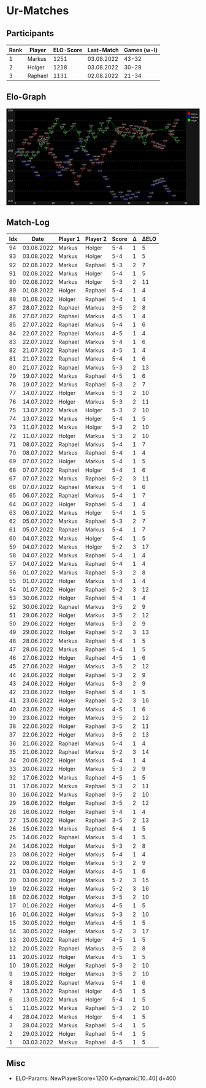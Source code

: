 # Ur-Matches

## Participants

| Rank | Player  | ELO-Score | Last-Match | Games (w-l) |
| ---- | ------- | --------- | ---------- | ----------- |
|    1 | Markus  |      1251 | 03.08.2022 | 43-32       | 
|    2 | Holger  |      1218 | 03.08.2022 | 30-28       | 
|    3 | Raphael |      1131 | 02.08.2022 | 21-34       | 

## Elo-Graph

![elo-graph](elo_changes.svg)

## Match-Log

| Idx | Date         | Player 1        | Player 2        | Score | Δ | ΔELO |
| --- | ------------ | --------------- | --------------- | ----- | - | ---- |
|  94 |  03.08.2022  |  Markus         |  Holger         |  5-4  | 1 |    5 |
|  93 |  03.08.2022  |  Markus         |  Holger         |  5-4  | 1 |    5 |
|  92 |  02.08.2022  |  Markus         |  Raphael        |  5-3  | 2 |    7 |
|  91 |  02.08.2022  |  Markus         |  Holger         |  5-4  | 1 |    5 |
|  90 |  02.08.2022  |  Markus         |  Holger         |  5-3  | 2 |   11 |
|  89 |  01.08.2022  |  Holger         |  Raphael        |  5-4  | 1 |    4 |
|  88 |  01.08.2022  |  Holger         |  Raphael        |  5-4  | 1 |    4 |
|  87 |  28.07.2022  |  Raphael        |  Markus         |  3-5  | 2 |    8 |
|  86 |  27.07.2022  |  Raphael        |  Markus         |  4-5  | 1 |    4 |
|  85 |  27.07.2022  |  Raphael        |  Markus         |  5-4  | 1 |    6 |
|  84 |  22.07.2022  |  Raphael        |  Markus         |  4-5  | 1 |    4 |
|  83 |  22.07.2022  |  Raphael        |  Markus         |  5-4  | 1 |    6 |
|  82 |  21.07.2022  |  Raphael        |  Markus         |  4-5  | 1 |    4 |
|  81 |  21.07.2022  |  Raphael        |  Markus         |  5-4  | 1 |    6 |
|  80 |  21.07.2022  |  Raphael        |  Markus         |  5-3  | 2 |   13 |
|  79 |  19.07.2022  |  Markus         |  Raphael        |  4-5  | 1 |    6 |
|  78 |  19.07.2022  |  Markus         |  Raphael        |  5-3  | 2 |    7 |
|  77 |  14.07.2022  |  Holger         |  Markus         |  5-3  | 2 |   10 |
|  76 |  14.07.2022  |  Holger         |  Markus         |  5-3  | 2 |   11 |
|  75 |  13.07.2022  |  Markus         |  Holger         |  5-3  | 2 |   10 |
|  74 |  13.07.2022  |  Markus         |  Holger         |  5-4  | 1 |    5 |
|  73 |  11.07.2022  |  Markus         |  Holger         |  5-3  | 2 |   10 |
|  72 |  11.07.2022  |  Holger         |  Markus         |  5-3  | 2 |   10 |
|  71 |  08.07.2022  |  Raphael        |  Markus         |  5-4  | 1 |    7 |
|  70 |  08.07.2022  |  Markus         |  Raphael        |  5-4  | 1 |    4 |
|  69 |  07.07.2022  |  Holger         |  Markus         |  5-4  | 1 |    5 |
|  68 |  07.07.2022  |  Raphael        |  Holger         |  5-4  | 1 |    6 |
|  67 |  07.07.2022  |  Markus         |  Raphael        |  5-2  | 3 |   11 |
|  66 |  07.07.2022  |  Raphael        |  Markus         |  5-4  | 1 |    6 |
|  65 |  06.07.2022  |  Raphael        |  Markus         |  5-4  | 1 |    7 |
|  64 |  06.07.2022  |  Holger         |  Raphael        |  5-4  | 1 |    4 |
|  63 |  06.07.2022  |  Markus         |  Holger         |  5-4  | 1 |    5 |
|  62 |  05.07.2022  |  Markus         |  Raphael        |  5-3  | 2 |    7 |
|  61 |  05.07.2022  |  Raphael        |  Markus         |  5-4  | 1 |    7 |
|  60 |  04.07.2022  |  Markus         |  Holger         |  5-4  | 1 |    5 |
|  59 |  04.07.2022  |  Markus         |  Holger         |  5-2  | 3 |   17 |
|  58 |  04.07.2022  |  Markus         |  Raphael        |  5-4  | 1 |    4 |
|  57 |  04.07.2022  |  Markus         |  Raphael        |  5-4  | 1 |    4 |
|  56 |  01.07.2022  |  Markus         |  Raphael        |  5-3  | 2 |    8 |
|  55 |  01.07.2022  |  Holger         |  Markus         |  5-4  | 1 |    4 |
|  54 |  01.07.2022  |  Holger         |  Raphael        |  5-2  | 3 |   12 |
|  53 |  30.06.2022  |  Holger         |  Raphael        |  5-4  | 1 |    4 |
|  52 |  30.06.2022  |  Raphael        |  Markus         |  3-5  | 2 |    9 |
|  51 |  29.06.2022  |  Holger         |  Markus         |  3-5  | 2 |   12 |
|  50 |  29.06.2022  |  Holger         |  Markus         |  5-3  | 2 |    9 |
|  49 |  29.06.2022  |  Holger         |  Raphael        |  5-2  | 3 |   13 |
|  48 |  28.06.2022  |  Markus         |  Raphael        |  5-4  | 1 |    5 |
|  47 |  28.06.2022  |  Markus         |  Raphael        |  5-4  | 1 |    5 |
|  46 |  27.06.2022  |  Holger         |  Raphael        |  4-5  | 1 |    6 |
|  45 |  27.06.2022  |  Holger         |  Markus         |  3-5  | 2 |   12 |
|  44 |  24.06.2022  |  Holger         |  Raphael        |  5-3  | 2 |    9 |
|  43 |  24.06.2022  |  Holger         |  Markus         |  5-3  | 2 |    9 |
|  42 |  23.06.2022  |  Holger         |  Raphael        |  5-4  | 1 |    5 |
|  41 |  23.06.2022  |  Holger         |  Raphael        |  5-2  | 3 |   16 |
|  40 |  23.06.2022  |  Holger         |  Markus         |  4-5  | 1 |    6 |
|  39 |  23.06.2022  |  Holger         |  Markus         |  3-5  | 2 |   12 |
|  38 |  22.06.2022  |  Holger         |  Raphael        |  3-5  | 2 |   11 |
|  37 |  22.06.2022  |  Holger         |  Markus         |  3-5  | 2 |   13 |
|  36 |  21.06.2022  |  Raphael        |  Markus         |  5-4  | 1 |    4 |
|  35 |  21.06.2022  |  Raphael        |  Markus         |  5-2  | 3 |   14 |
|  34 |  20.06.2022  |  Holger         |  Markus         |  5-4  | 1 |    4 |
|  33 |  20.06.2022  |  Holger         |  Markus         |  5-3  | 2 |    9 |
|  32 |  17.06.2022  |  Markus         |  Raphael        |  4-5  | 1 |    5 |
|  31 |  17.06.2022  |  Markus         |  Raphael        |  5-3  | 2 |   11 |
|  30 |  16.06.2022  |  Markus         |  Raphael        |  3-5  | 2 |   10 |
|  29 |  16.06.2022  |  Holger         |  Raphael        |  3-5  | 2 |   12 |
|  28 |  16.06.2022  |  Holger         |  Raphael        |  5-4  | 1 |    4 |
|  27 |  15.06.2022  |  Holger         |  Raphael        |  3-5  | 2 |   13 |
|  26 |  15.06.2022  |  Markus         |  Raphael        |  5-4  | 1 |    5 |
|  25 |  14.06.2022  |  Raphael        |  Markus         |  5-4  | 1 |    5 |
|  24 |  14.06.2022  |  Holger         |  Markus         |  5-3  | 2 |    8 |
|  23 |  08.06.2022  |  Holger         |  Markus         |  5-4  | 1 |    4 |
|  22 |  08.06.2022  |  Holger         |  Markus         |  5-3  | 2 |    9 |
|  21 |  03.06.2022  |  Holger         |  Markus         |  4-5  | 1 |    6 |
|  20 |  03.06.2022  |  Holger         |  Markus         |  5-2  | 3 |   15 |
|  19 |  02.06.2022  |  Holger         |  Markus         |  5-2  | 3 |   16 |
|  18 |  02.06.2022  |  Holger         |  Markus         |  3-5  | 2 |   10 |
|  17 |  01.06.2022  |  Holger         |  Markus         |  4-5  | 1 |    5 |
|  16 |  01.06.2022  |  Holger         |  Markus         |  5-3  | 2 |   10 |
|  15 |  30.05.2022  |  Holger         |  Markus         |  4-5  | 1 |    5 |
|  14 |  30.05.2022  |  Holger         |  Markus         |  5-2  | 3 |   17 |
|  13 |  20.05.2022  |  Raphael        |  Holger         |  4-5  | 1 |    5 |
|  12 |  20.05.2022  |  Raphael        |  Markus         |  3-5  | 2 |    8 |
|  11 |  20.05.2022  |  Holger         |  Markus         |  4-5  | 1 |    5 |
|  10 |  19.05.2022  |  Holger         |  Raphael        |  5-3  | 2 |   10 |
|   9 |  19.05.2022  |  Holger         |  Markus         |  3-5  | 2 |   10 |
|   8 |  18.05.2022  |  Raphael        |  Markus         |  5-4  | 1 |    6 |
|   7 |  13.05.2022  |  Raphael        |  Holger         |  4-5  | 1 |    5 |
|   6 |  13.05.2022  |  Markus         |  Holger         |  5-4  | 1 |    5 |
|   5 |  11.05.2022  |  Markus         |  Raphael        |  5-3  | 2 |   10 |
|   4 |  28.04.2022  |  Markus         |  Holger         |  5-4  | 1 |    5 |
|   3 |  28.04.2022  |  Markus         |  Raphael        |  5-4  | 1 |    5 |
|   2 |  29.03.2022  |  Holger         |  Raphael        |  5-4  | 1 |    5 |
|   1 |  03.03.2022  |  Markus         |  Raphael        |  4-5  | 1 |    5 |

## Misc

* ELO-Params: NewPlayerScore=1200 K=dynamic[10..40] d=400
